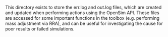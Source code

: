 This directory exists to store the err.log and out.log files, which are created
and updated when performing actions using the OpenSim API. These files are 
accessed for some important functions in the toolbox (e.g. performing mass 
adjustment via RRA), and can be useful for investigating the cause for poor 
results or failed simulations. 